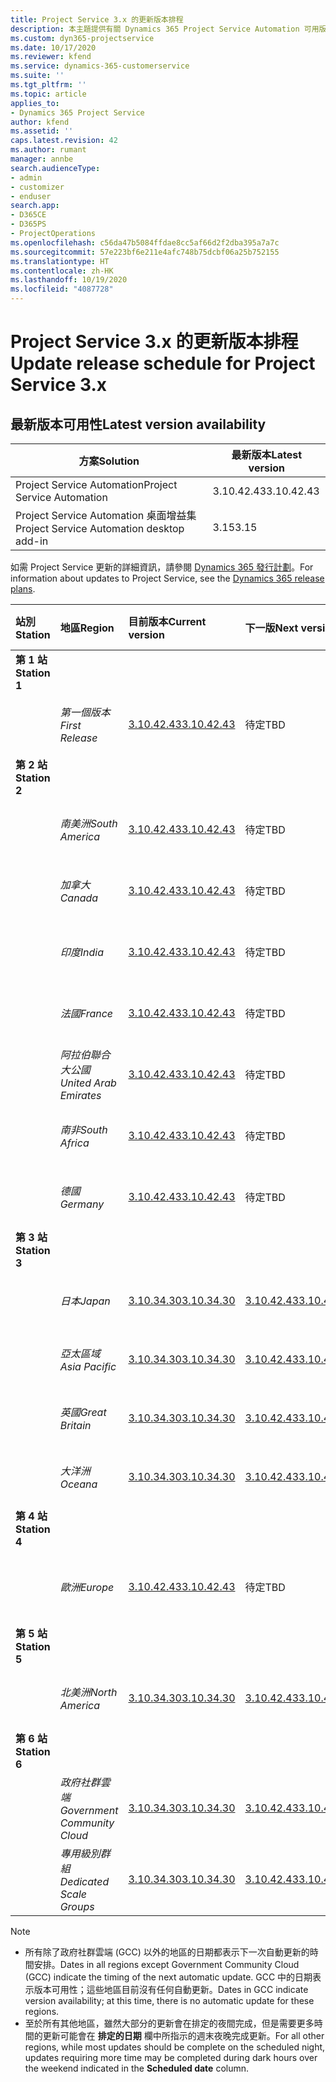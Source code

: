 ```yaml
---
title: Project Service 3.x 的更新版本排程
description: 本主題提供有關 Dynamics 365 Project Service Automation 可用版本與即將發行版本的資訊。
ms.custom: dyn365-projectservice
ms.date: 10/17/2020
ms.reviewer: kfend
ms.service: dynamics-365-customerservice
ms.suite: ''
ms.tgt_pltfrm: ''
ms.topic: article
applies_to:
- Dynamics 365 Project Service
author: kfend
ms.assetid: ''
caps.latest.revision: 42
ms.author: rumant
manager: annbe
search.audienceType:
- admin
- customizer
- enduser
search.app:
- D365CE
- D365PS
- ProjectOperations
ms.openlocfilehash: c56da47b5084ffdae8cc5af66d2f2dba395a7a7c
ms.sourcegitcommit: 57e223bf6e211e4afc748b75dcbf06a25b752155
ms.translationtype: HT
ms.contentlocale: zh-HK
ms.lasthandoff: 10/19/2020
ms.locfileid: "4087728"
---
```

# <a name="update-release-schedule-for-project-service-3x"></a><span data-ttu-id="46f8f-103">Project Service 3.x 的更新版本排程</span><span class="sxs-lookup"><span data-stu-id="46f8f-103">Update release schedule for Project Service 3.x</span></span>

## <a name="latest-version-availability"></a><span data-ttu-id="46f8f-104">最新版本可用性</span><span class="sxs-lookup"><span data-stu-id="46f8f-104">Latest version availability</span></span>

| <span data-ttu-id="46f8f-105">方案</span><span class="sxs-lookup"><span data-stu-id="46f8f-105">Solution</span></span>  | <span data-ttu-id="46f8f-106"> 最新版本</span><span class="sxs-lookup"><span data-stu-id="46f8f-106">Latest version</span></span> |
|-------|----|
| <span data-ttu-id="46f8f-107">Project Service Automation</span><span class="sxs-lookup"><span data-stu-id="46f8f-107">Project Service Automation</span></span>    |  <span data-ttu-id="46f8f-108">3.10.42.43</span><span class="sxs-lookup"><span data-stu-id="46f8f-108">3.10.42.43</span></span>  |
| <span data-ttu-id="46f8f-109">Project Service Automation 桌面增益集</span><span class="sxs-lookup"><span data-stu-id="46f8f-109">Project Service Automation desktop add-in</span></span>                | <span data-ttu-id="46f8f-110">3.15</span><span class="sxs-lookup"><span data-stu-id="46f8f-110">3.15</span></span>          |

<span data-ttu-id="46f8f-111">如需 Project Service 更新的詳細資訊，請參閱 [Dynamics 365 發行計劃](https://docs.microsoft.com/dynamics365/release-plans/)。</span><span class="sxs-lookup"><span data-stu-id="46f8f-111">For information about updates to Project Service, see the [Dynamics 365 release plans](https://docs.microsoft.com/dynamics365/release-plans/).</span></span> 

| <span data-ttu-id="46f8f-112">站別</span><span class="sxs-lookup"><span data-stu-id="46f8f-112">Station</span></span>  | <span data-ttu-id="46f8f-113">地區</span><span class="sxs-lookup"><span data-stu-id="46f8f-113">Region</span></span> | <span data-ttu-id="46f8f-114">目前版本</span><span class="sxs-lookup"><span data-stu-id="46f8f-114">Current version</span></span> | <span data-ttu-id="46f8f-115">下一版</span><span class="sxs-lookup"><span data-stu-id="46f8f-115">Next version</span></span> |  <span data-ttu-id="46f8f-116">排定的日期</span><span class="sxs-lookup"><span data-stu-id="46f8f-116">Scheduled date</span></span>
| :---   | :---   | :---   | :---   |:---   |         
|<span data-ttu-id="46f8f-117"><strong>第 1 站</strong></span><span class="sxs-lookup"><span data-stu-id="46f8f-117"><strong>Station 1</strong></span></span> | |  |  | |
| | <span data-ttu-id="46f8f-118"><i>第一個版本</i></span><span class="sxs-lookup"><span data-stu-id="46f8f-118"><i>First Release</i></span></span> | [<span data-ttu-id="46f8f-119">3.10.42.43</span><span class="sxs-lookup"><span data-stu-id="46f8f-119">3.10.42.43</span></span>](whats-new-ur-24.md) | <span data-ttu-id="46f8f-120">待定</span><span class="sxs-lookup"><span data-stu-id="46f8f-120">TBD</span></span> | <span data-ttu-id="46f8f-121">2020 年 10 月 23 日</span><span class="sxs-lookup"><span data-stu-id="46f8f-121">October 23, 2020</span></span>
|<span data-ttu-id="46f8f-122"><strong>第 2 站</strong></span><span class="sxs-lookup"><span data-stu-id="46f8f-122"><strong>Station 2</strong></span></span> | |  |  | |
| | <span data-ttu-id="46f8f-123"><i>南美洲</i></span><span class="sxs-lookup"><span data-stu-id="46f8f-123"><i>South America</i></span></span> | [<span data-ttu-id="46f8f-124">3.10.42.43</span><span class="sxs-lookup"><span data-stu-id="46f8f-124">3.10.42.43</span></span>](whats-new-ur-24.md) | <span data-ttu-id="46f8f-125">待定</span><span class="sxs-lookup"><span data-stu-id="46f8f-125">TBD</span></span> | <span data-ttu-id="46f8f-126">2020 年 10 月 30 日</span><span class="sxs-lookup"><span data-stu-id="46f8f-126">October 30, 2020</span></span>
| | <span data-ttu-id="46f8f-127"><i>加拿大</i></span><span class="sxs-lookup"><span data-stu-id="46f8f-127"><i>Canada</i></span></span> | [<span data-ttu-id="46f8f-128">3.10.42.43</span><span class="sxs-lookup"><span data-stu-id="46f8f-128">3.10.42.43</span></span>](whats-new-ur-24.md) | <span data-ttu-id="46f8f-129">待定</span><span class="sxs-lookup"><span data-stu-id="46f8f-129">TBD</span></span> | <span data-ttu-id="46f8f-130">2020 年 10 月 30 日</span><span class="sxs-lookup"><span data-stu-id="46f8f-130">October 30, 2020</span></span> 
| | <span data-ttu-id="46f8f-131"><i>印度</i></span><span class="sxs-lookup"><span data-stu-id="46f8f-131"><i>India</i></span></span> | [<span data-ttu-id="46f8f-132">3.10.42.43</span><span class="sxs-lookup"><span data-stu-id="46f8f-132">3.10.42.43</span></span>](whats-new-ur-24.md) | <span data-ttu-id="46f8f-133">待定</span><span class="sxs-lookup"><span data-stu-id="46f8f-133">TBD</span></span> | <span data-ttu-id="46f8f-134">2020 年 10 月 30 日</span><span class="sxs-lookup"><span data-stu-id="46f8f-134">October 30, 2020</span></span>
| | <span data-ttu-id="46f8f-135"><i>法國</i></span><span class="sxs-lookup"><span data-stu-id="46f8f-135"><i>France</i></span></span> | [<span data-ttu-id="46f8f-136">3.10.42.43</span><span class="sxs-lookup"><span data-stu-id="46f8f-136">3.10.42.43</span></span>](whats-new-ur-24.md) | <span data-ttu-id="46f8f-137">待定</span><span class="sxs-lookup"><span data-stu-id="46f8f-137">TBD</span></span> | <span data-ttu-id="46f8f-138">2020 年 10 月 30 日</span><span class="sxs-lookup"><span data-stu-id="46f8f-138">October 30, 2020</span></span>
| | <span data-ttu-id="46f8f-139"><i>阿拉伯聯合大公國</i></span><span class="sxs-lookup"><span data-stu-id="46f8f-139"><i>United Arab Emirates</i></span></span> | [<span data-ttu-id="46f8f-140">3.10.42.43</span><span class="sxs-lookup"><span data-stu-id="46f8f-140">3.10.42.43</span></span>](whats-new-ur-24.md) | <span data-ttu-id="46f8f-141">待定</span><span class="sxs-lookup"><span data-stu-id="46f8f-141">TBD</span></span> | <span data-ttu-id="46f8f-142">2020 年 10 月 30 日</span><span class="sxs-lookup"><span data-stu-id="46f8f-142">October 30, 2020</span></span>
| | <span data-ttu-id="46f8f-143"><i>南非</i></span><span class="sxs-lookup"><span data-stu-id="46f8f-143"><i>South Africa</i></span></span> | [<span data-ttu-id="46f8f-144">3.10.42.43</span><span class="sxs-lookup"><span data-stu-id="46f8f-144">3.10.42.43</span></span>](whats-new-ur-24.md) | <span data-ttu-id="46f8f-145">待定</span><span class="sxs-lookup"><span data-stu-id="46f8f-145">TBD</span></span> | <span data-ttu-id="46f8f-146">2020 年 10 月 30 日</span><span class="sxs-lookup"><span data-stu-id="46f8f-146">October 30, 2020</span></span>
| | <span data-ttu-id="46f8f-147"><i>德國</i></span><span class="sxs-lookup"><span data-stu-id="46f8f-147"><i>Germany</i></span></span> | [<span data-ttu-id="46f8f-148">3.10.42.43</span><span class="sxs-lookup"><span data-stu-id="46f8f-148">3.10.42.43</span></span>](whats-new-ur-24.md) | <span data-ttu-id="46f8f-149">待定</span><span class="sxs-lookup"><span data-stu-id="46f8f-149">TBD</span></span> | <span data-ttu-id="46f8f-150">2020 年 10 月 30 日</span><span class="sxs-lookup"><span data-stu-id="46f8f-150">October 30, 2020</span></span>
|<span data-ttu-id="46f8f-151"><strong>第 3 站</strong></span><span class="sxs-lookup"><span data-stu-id="46f8f-151"><strong>Station 3</strong></span></span> | |  |  | |
| | <span data-ttu-id="46f8f-152"><i>日本</i></span><span class="sxs-lookup"><span data-stu-id="46f8f-152"><i>Japan</i></span></span> |[<span data-ttu-id="46f8f-153">3.10.34.30</span><span class="sxs-lookup"><span data-stu-id="46f8f-153">3.10.34.30</span></span>](whats-new-ur-23.md) | [<span data-ttu-id="46f8f-154">3.10.42.43</span><span class="sxs-lookup"><span data-stu-id="46f8f-154">3.10.42.43</span></span>](whats-new-ur-24.md) | <span data-ttu-id="46f8f-155">2020 年 10 月 9 日</span><span class="sxs-lookup"><span data-stu-id="46f8f-155">October 9, 2020</span></span> 
| | <span data-ttu-id="46f8f-156"><i>亞太區域</i></span><span class="sxs-lookup"><span data-stu-id="46f8f-156"><i>Asia Pacific</i></span></span> |[<span data-ttu-id="46f8f-157">3.10.34.30</span><span class="sxs-lookup"><span data-stu-id="46f8f-157">3.10.34.30</span></span>](whats-new-ur-23.md) | [<span data-ttu-id="46f8f-158">3.10.42.43</span><span class="sxs-lookup"><span data-stu-id="46f8f-158">3.10.42.43</span></span>](whats-new-ur-24.md) | <span data-ttu-id="46f8f-159">2020 年 10 月 9 日</span><span class="sxs-lookup"><span data-stu-id="46f8f-159">October 9, 2020</span></span>
| | <span data-ttu-id="46f8f-160"><i>英國</i></span><span class="sxs-lookup"><span data-stu-id="46f8f-160"><i>Great Britain</i></span></span> |[<span data-ttu-id="46f8f-161">3.10.34.30</span><span class="sxs-lookup"><span data-stu-id="46f8f-161">3.10.34.30</span></span>](whats-new-ur-23.md) | [<span data-ttu-id="46f8f-162">3.10.42.43</span><span class="sxs-lookup"><span data-stu-id="46f8f-162">3.10.42.43</span></span>](whats-new-ur-24.md) | <span data-ttu-id="46f8f-163">2020 年 10 月 9 日</span><span class="sxs-lookup"><span data-stu-id="46f8f-163">October 9, 2020</span></span>
| | <span data-ttu-id="46f8f-164"><i>大洋洲</i></span><span class="sxs-lookup"><span data-stu-id="46f8f-164"><i>Oceana</i></span></span> |[<span data-ttu-id="46f8f-165">3.10.34.30</span><span class="sxs-lookup"><span data-stu-id="46f8f-165">3.10.34.30</span></span>](whats-new-ur-23.md) | [<span data-ttu-id="46f8f-166">3.10.42.43</span><span class="sxs-lookup"><span data-stu-id="46f8f-166">3.10.42.43</span></span>](whats-new-ur-24.md) | <span data-ttu-id="46f8f-167">2020 年 10 月 9 日</span><span class="sxs-lookup"><span data-stu-id="46f8f-167">October 9, 2020</span></span>
|<span data-ttu-id="46f8f-168"><strong>第 4 站</strong></span><span class="sxs-lookup"><span data-stu-id="46f8f-168"><strong>Station 4</strong></span></span> | |  |  | |
| | <span data-ttu-id="46f8f-169"><i>歐洲</i></span><span class="sxs-lookup"><span data-stu-id="46f8f-169"><i>Europe</i></span></span> |[<span data-ttu-id="46f8f-170">3.10.42.43</span><span class="sxs-lookup"><span data-stu-id="46f8f-170">3.10.42.43</span></span>](whats-new-ur-24.md) | <span data-ttu-id="46f8f-171">待定</span><span class="sxs-lookup"><span data-stu-id="46f8f-171">TBD</span></span> | <span data-ttu-id="46f8f-172">2020 年 11 月 13 日</span><span class="sxs-lookup"><span data-stu-id="46f8f-172">November 13, 2020</span></span>
|<span data-ttu-id="46f8f-173"><strong>第 5 站</strong></span><span class="sxs-lookup"><span data-stu-id="46f8f-173"><strong>Station 5</strong></span></span> | |  |  | |
| | <span data-ttu-id="46f8f-174"><i>北美洲</i></span><span class="sxs-lookup"><span data-stu-id="46f8f-174"><i>North America</i></span></span> |[<span data-ttu-id="46f8f-175">3.10.34.30</span><span class="sxs-lookup"><span data-stu-id="46f8f-175">3.10.34.30</span></span>](whats-new-ur-23.md) | [<span data-ttu-id="46f8f-176">3.10.42.43</span><span class="sxs-lookup"><span data-stu-id="46f8f-176">3.10.42.43</span></span>](whats-new-ur-24.md) | <span data-ttu-id="46f8f-177">2020 年 10 月 23 日</span><span class="sxs-lookup"><span data-stu-id="46f8f-177">October 23, 2020</span></span>
|<span data-ttu-id="46f8f-178"><strong>第 6 站</strong></span><span class="sxs-lookup"><span data-stu-id="46f8f-178"><strong>Station 6</strong></span></span> | |  |  | |
| | <span data-ttu-id="46f8f-179"><i>政府社群雲端</i></span><span class="sxs-lookup"><span data-stu-id="46f8f-179"><i>Government Community Cloud</i></span></span> |[<span data-ttu-id="46f8f-180">3.10.34.30</span><span class="sxs-lookup"><span data-stu-id="46f8f-180">3.10.34.30</span></span>](whats-new-ur-23.md) | [<span data-ttu-id="46f8f-181">3.10.42.43</span><span class="sxs-lookup"><span data-stu-id="46f8f-181">3.10.42.43</span></span>](whats-new-ur-24.md) | <span data-ttu-id="46f8f-182">2020 年 10 月 30 日</span><span class="sxs-lookup"><span data-stu-id="46f8f-182">October 30, 2020</span></span>
| | <span data-ttu-id="46f8f-183"><i>專用級別群組</i></span><span class="sxs-lookup"><span data-stu-id="46f8f-183"><i>Dedicated Scale Groups</i></span></span> |[<span data-ttu-id="46f8f-184">3.10.34.30</span><span class="sxs-lookup"><span data-stu-id="46f8f-184">3.10.34.30</span></span>](whats-new-ur-23.md) | [<span data-ttu-id="46f8f-185">3.10.42.43</span><span class="sxs-lookup"><span data-stu-id="46f8f-185">3.10.42.43</span></span>](whats-new-ur-24.md) | <span data-ttu-id="46f8f-186">2020 年 10 月 30 日</span><span class="sxs-lookup"><span data-stu-id="46f8f-186">October 30, 2020</span></span>

>[!Note]
> - <span data-ttu-id="46f8f-187">所有除了政府社群雲端 (GCC) 以外的地區的日期都表示下一次自動更新的時間安排。</span><span class="sxs-lookup"><span data-stu-id="46f8f-187">Dates in all regions except Government Community Cloud (GCC) indicate the timing of the next automatic update.</span></span> <span data-ttu-id="46f8f-188">GCC 中的日期表示版本可用性；這些地區目前沒有任何自動更新。</span><span class="sxs-lookup"><span data-stu-id="46f8f-188">Dates in GCC indicate version availability; at this time, there is no automatic update for these regions.</span></span>
> - <span data-ttu-id="46f8f-189">至於所有其他地區，雖然大部分的更新會在排定的夜間完成，但是需要更多時間的更新可能會在 **排定的日期** 欄中所指示的週末夜晚完成更新。</span><span class="sxs-lookup"><span data-stu-id="46f8f-189">For all other regions, while most updates should be complete on the scheduled night, updates requiring more time may be completed during dark hours over the weekend indicated in the **Scheduled date** column.</span></span>
